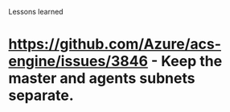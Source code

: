 Lessons learned
# https://github.com/Azure/acs-engine/issues/3846 - Keep the master and agents subnets separate.
